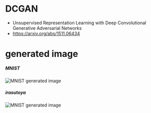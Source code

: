 # DCGAN

* Unsupervised Representation Learning with Deep Convolutional Generative Adversarial Networks
* https://arxiv.org/abs/1511.06434

# generated image

##### MNIST

![MNIST generated image](https://github.com/Ujitoko/GAN/blob/master/DCGAN/generated_figures_DCGAN_for_MNIST/sample_img.png)

##### irasutoya

![MNIST generated image](https://github.com/Ujitoko/GAN/blob/master/DCGAN/generated_figures_DCGAN_for_irasutoya/sample_img.png)
